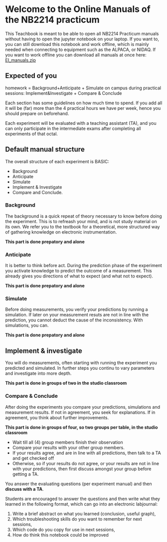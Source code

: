 # Welcome to the Online Manuals of the NB2214 practicum

This Teachbook is meant to be able to open all NB2214 Practicum manuals without having to open the jupyter notebook on your laptop. If you want to, you can still download this notebook and work offline, which is mainly needed when connecting to equipment such as the ALPACA, or NIDAQ. If you want to work offline you can download all manuals at once here: [EI_manuals.zip](./static/EI_manuals.zip)

## Expected of you

homework = Background+Anticipate + Simulate
on campus during practical sessions: Implement&Investigate + Compare & Conclude

Each section has some guidelines on how much time to spend. If you add all it will be (far) more than the 4 practical hours we have per week, hence you should prepare on beforehand.

Each experiment will be evaluated with a teaching assistant (TA), and you can only participate in the intermediate exams after completing all experiments of that octal.

## Default manual structure

The overall structure of each experiment is BASIC:

- Background
- Anticipate
- Simulate
- Implement & Investigate
- Compare and Conclude.

### Background

The background is a quick repeat of theory necessary to know before doing the experiment. This is to refreash your mind, and is not study material on its own. We refer you to the textbook for a theoretical, more structured way of gathering knowledge on electronic instrumentation.

**This part is done prepatory and alone**

### Anticipate

It is better to think before act. During the prediction phase of the experiment you activate knowledge to predict the outcome of a measurement. This already gives you directions of what to expect (and what not to expect).

**This part is done prepatory and alone**

### Simulate

Before doing measurements, you verify your predictions by running a simulation. If later on your measurement resuts are not in line with the prediction, you cannot deduct the cause of the inconsistency. With simulations, you can.

**This part is done prepatory and alone**

## Implement & investigate

You will do measurements, often starting with running the experiment you predicted and simulated. In further steps you continu to vary parameters and investigate into more depth.

**This part is done in groups of two in the studio classroom**

### Compare & Conclude

After doing the experiments you compare your predictions, simulations and measurement results. If not in agreement, you seek for explanations. If in agreement, you think about further improvements.

**This part is done in groups of four, so two groups per table, in the studio classroom**
- Wait till all (4) group members finish their observation
- Compare your results with your other group members.
- If your results agree, and are in line with all predictions, then talk to a TA and get checked off
- Otherwise, so if your results do not agree, or your results are not in line with your predictions, then first discuss amongst your group before getting a TA.

You answer the evaluating questions (per experiment manual) and then **discuss with a TA**.

Students are encouraged to answer the questions and then write what they learned in the following format, which can go into an electronic labjournal:

1. Write a brief abstract on what you learned (conclusion, useful graph),
2. Which troubleshooting skills do you want to remember for next sessions,
3. Which code do you copy for use in next sessions,
4. How do think this notebook could be improved
<!-- #endregion -->
